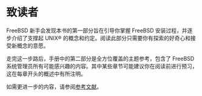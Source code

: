 # 致读者

FreeBSD 新手会发现本书的第一部分旨在引导你掌握 FreeBSD 安装过程，并逐步介绍了支撑起 UNIX® 的概念和约定。阅读此部分只需要你有探索的好奇心和接受新概念的意愿。

走完这一步路后，手册中的第二部分是全方位覆盖的主题参考，包含了 FreeBSD 系统管理员所有可能感兴趣的内容。其中某些章节可能建议你在阅读前进行预习，这在每章开头的概述中有所注明。

如需更进一步的内容，请参阅[参考文献](https://docs.freebsd.org/en/books/handbook/book/#bibliography)。
